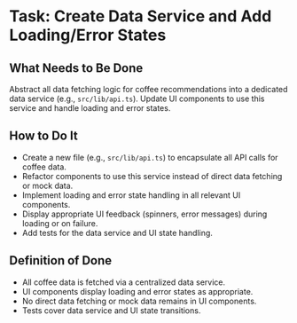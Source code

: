 # Task: Create Data Service and Add Loading/Error States

## What Needs to Be Done
Abstract all data fetching logic for coffee recommendations into a dedicated data service (e.g., `src/lib/api.ts`). Update UI components to use this service and handle loading and error states.

## How to Do It
- Create a new file (e.g., `src/lib/api.ts`) to encapsulate all API calls for coffee data.
- Refactor components to use this service instead of direct data fetching or mock data.
- Implement loading and error state handling in all relevant UI components.
- Display appropriate UI feedback (spinners, error messages) during loading or on failure.
- Add tests for the data service and UI state handling.

## Definition of Done
- All coffee data is fetched via a centralized data service.
- UI components display loading and error states as appropriate.
- No direct data fetching or mock data remains in UI components.
- Tests cover data service and UI state transitions. 